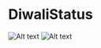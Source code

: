 # DiwaliStatus
![Alt text](https://lh3.googleusercontent.com/s-VSC5-wV-Q3Al4FdzizUSsSeZdKm0NtUL-BUekioKYx-O0agEDFoYhFar5Kxky9FlQ?raw=true "Output Image")
![Alt text](https://lh3.googleusercontent.com/jsXwmpPMZVDhyGnaJ4-cyykMpj__a3QA-tmsjDKUg1-PVFzsXkiYm7cLocP_CcleRHtH=w720-h310?raw=true "Output Image")

